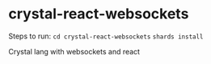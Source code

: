 # crystal-react-websockets
Steps to run:
`cd crystal-react-websockets`
`shards install`

Crystal lang with websockets and react
